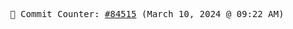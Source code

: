 <p align="center">
    <samp>
        📮 Commit Counter: <a href="https://github.com/Javascript-void0/Javascript-void0/commits/main">#84515</a> (March 10, 2024 @ 09:22 AM)
    </samp>
</p>